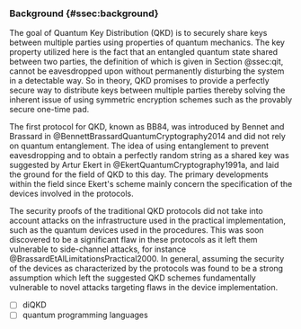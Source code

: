### Background {#ssec:background}

The goal of Quantum Key Distribution (QKD) is to securely share keys between
multiple parties using properties of quantum mechanics. The key property
utilized here is the fact that an entangled quantum state shared between two
parties, the definition of which is given in Section @ssec:qit, cannot be
eavesdropped upon without permanently disturbing the system in a detectable
way. So in theory, QKD promises to provide a perfectly secure way to distribute
keys between multiple parties thereby solving the inherent issue of using
symmetric encryption schemes such as the provably secure one-time pad.

The first protocol for QKD, known as BB84, was introduced by Bennet and
Brassard in @BennettBrassardQuantumCryptography2014 and did not rely on quantum
entanglement. The idea of using entanglement to prevent eavesdropping and to
obtain a perfectly random string as a shared key was suggested by Artur Ekert
in @EkertQuantumCryptography1991a, and laid the ground for the field of QKD to
this day. The primary developments within the field since Ekert's scheme mainly
concern the specification of the devices involved in the protocols.

The security proofs of the traditional QKD protocols did not take into account
attacks on the infrastructure used in the practical implementation, such as the
quantum devices used in the procedures. This was soon discovered to be
a significant flaw in these protocols as it left them vulnerable to
side-channel attacks, for instance @BrassardEtAlLimitationsPractical2000. In
general, assuming the security of the devices as characterized by the protocols
was found to be a strong assumption which left the suggested QKD schemes
fundamentally vulnerable to novel attacks targeting flaws in the device
implementation.

- [ ] diQKD
- [ ] quantum programming languages
